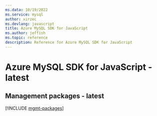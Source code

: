 ```yaml
---
ms.data: 10/19/2022
ms.service: mysql
author: xirzec
ms.devlang: javascript
title: Azure MySQL SDK for JavaScript
ms.author: jeffish
ms.topic: reference
description: Reference for Azure MySQL SDK for JavaScript
---
```

# Azure MySQL SDK for JavaScript - latest

## Management packages - latest
[!INCLUDE [mgmt-packages](mysql-mgmt-index.md)]